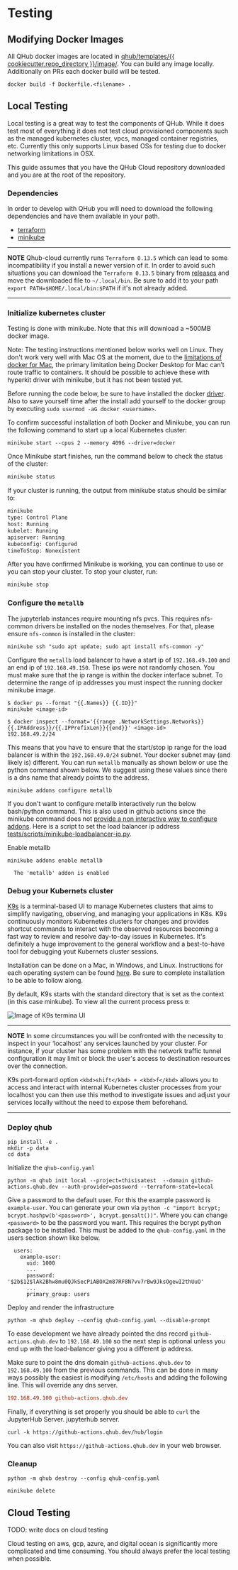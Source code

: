 # Testing

## Modifying Docker Images

All QHub docker images are located in [qhub/templates/{{
cookiecutter.repo_directory
}}/image/](https://github.com/Quansight/qhub-cloud/tree/main/qhub/template/%7B%7B%20cookiecutter.repo_directory%20%7D%7D/image). You
can build any image locally. Additionally on PRs each docker build
will be tested.

```shell
docker build -f Dockerfile.<filename> .
```

## Local Testing

Local testing is a great way to test the components of QHub. While it
does test most of everything it does not test cloud provisioned
components such as the managed kubernetes cluster, vpcs, managed
container registries, etc. Currently this only supports Linux based
OSs for testing due to docker networking limitations in OSX.

This guide assumes that you have the QHub Cloud repository downloaded
and you are at the root of the repository.

### Dependencies

In order to develop with QHub you will need to download the following
dependencies and have them available in your path.

 - [terraform](https://www.terraform.io/downloads.html)
 - [minikube](https://v1-18.docs.kubernetes.io/docs/tasks/tools/install-minikube/)

---
**NOTE**
  Qhub-cloud currently runs `Terraform 0.13.5` which can lead to some incompatibility
  if you install a newer version of it. In order to avoid such situations you can 
  download the `Terraform 0.13.5` binary from [releases](https://releases.hashicorp.com/terraform/0.13.5/)
  and move the downloaded file to `~/.local/bin`. Be sure to add it to your path 
  `export PATH=$HOME/.local/bin:$PATH` if it's not already added. 

---

### Initialize kubernetes cluster

Testing is done with minikube. Note that this will download a ~500MB
docker image.

Note: The testing instructions mentioned below works well on
Linux. They don't work very well with Mac OS at the moment, due to the
[limitations of docker for
Mac](https://docs.docker.com/docker-for-mac/networking/#known-limitations-use-cases-and-workarounds),
the primary limitation being Docker Desktop for Mac can’t route
traffic to containers. It should be possible to achieve these with
hyperkit driver with minikube, but it has not been tested yet.

Before running the code below, be sure to have installed the docker
[driver](https://docs.docker.com/engine/install/ubuntu/#install-using-the-repository).
Also to save yourself time after the install add yourself to the
docker group by executing `sudo usermod -aG docker <username>`.

To confirm successful installation of both Docker and Minikube, 
you can run the following command to start up a local Kubernetes 
cluster:

```shell
minikube start --cpus 2 --memory 4096 --driver=docker
```

Once Minikube start finishes, run the command below to check the 
status of the cluster:

```bash
minikube status
```

If your cluster is running, the output from minikube status should 
be similar to:

```bash
minikube
type: Control Plane
host: Running
kubelet: Running
apiserver: Running
kubeconfig: Configured
timeToStop: Nonexistent
```

After you have confirmed Minikube is working, you can continue to 
use or you can stop your cluster. To stop your cluster, run:

```bash 
minikube stop
```

### Configure the `metallb`

The jupyterlab instances require mounting nfs pvcs. This requires
nfs-common drivers be installed on the nodes themselves. For that, 
please ensure `nfs-common` is installed in the cluster:

```shell
minikube ssh "sudo apt update; sudo apt install nfs-common -y"
```

Configure the `metallb` load balancer to have a start ip of
`192.168.49.100` and an end ip of `192.168.49.150`. These ips were not
randomly chosen. You must make sure that the ip range is within the
docker interface subnet. To determine the range of ip addresses you
must inspect the running docker minikube image.

```shell
$ docker ps --format "{{.Names}} {{.ID}}"
minikube <image-id>

$ docker inspect --format='{{range .NetworkSettings.Networks}}{{.IPAddress}}/{{.IPPrefixLen}}{{end}}' <image-id>
192.168.49.2/24
```

This means that you have to ensure that the start/stop ip range for
the load balancer is within the `192.168.49.0/24` subnet. Your docker
subnet may (and likely is) different. You can run `metallb` manually
as shown below or use the python command shown below. We suggest using
these values since there is a dns name that already points to the
address.

```shell
minikube addons configure metallb
```

If you don't want to configure metallb interactively run the below
bash/python command. This is also used in github actions since the
minikube command does not [provide a non interactive way to configure
addons](https://github.com/kubernetes/minikube/issues/8283). Here is a
script to set the load balancer ip address
[tests/scripts/minikube-loadbalancer-ip.py](tests/scripts/minikube-loadbalancer-ip.py).

Enable metallb

```shell
minikube addons enable metallb
```

```
  The 'metallb' addon is enabled
```

### Debug your Kubernets cluster 

 [K9s](https://k9scli.io/) is a terminal-based UI to manage Kubernetes clusters that aims to 
 simplify navigating, observing, and managing your applications in K8s. 
 K9s continuously monitors Kubernetes clusters for changes and provides 
 shortcut commands to interact with the observed resources becoming a 
 fast way to review and resolve day-to-day issues in Kubernetes. It's 
 definitely a huge improvement to the general workflow and a best-to-have 
 tool for debugging yout Kubernets cluster sessions. 

Installation can be done on a Mac, in Windows, and Linux. Instructions 
for each operating system can be found [here](https://github.com/derailed/k9s). 
Be sure to complete installation to be able to follow along.

By default, K9s starts with the standard directory that is set as the 
context (in this case minkube). To view all the current process press `0`:

![Image of K9s termina UI](image_here)

---
**NOTE**
  In some circumstances you will be confronted with the 
  necessity to inspect in your ‘localhost’ any services launched by 
  your cluster. For instance, if your cluster has some problem with the 
  network traffic tunnel configuration it may limit or block the user's 
  access to destination resources over the connection. 

K9s port-forward option `<kbd>shift</kbd> + <kbd>f</kbd>` allows you to access and interact 
with internal Kubernetes cluster processes from your localhost you can 
then use this method to investigate issues and adjust your services 
locally without the need to expose them beforehand.

---

### Deploy qhub

```shell
pip install -e .
mkdir -p data
cd data
```

Initialize the `qhub-config.yaml`

```shell
python -m qhub init local --project=thisisatest  --domain github-actions.qhub.dev --auth-provider=password --terraform-state=local
```

Give a password to the default user. For this the example password is
`example-user`. You can generate your own via `python -c "import bcrypt;
bcrypt.hashpw(b'<password>', bcrypt.gensalt())"`. Where you can change
`<password>` to be the password you want. This requires the bcrypt python 
package to be installed. This must be added to the `qhub-config.yaml` in 
the users section shown like below.

```
  users:
    example-user:
      uid: 1000
      ...
      password: '$2b$12$lAk2Bhw8mu0QJkSecPiABOX2m87RF8N7vv7rBw9JksOgewI2thUuO'
      ...
      primary_group: users

```

Deploy and render the infrastructure

```shell
python -m qhub deploy --config qhub-config.yaml --disable-prompt
```

To ease development we have already pointed the dns record
`github-actions.qhub.dev` to `192.168.49.100` so the next step
is optional unless you end up with the load-balancer giving you
a different ip address.

Make sure to point the dns domain `github-actions.qhub.dev` to
`192.168.49.100` from the previous commands. This can be done in many
ways possibly the easiest is modifying `/etc/hosts` and adding the
following line. This will override any dns server.

```ini
192.168.49.100 github-actions.qhub.dev
```

Finally, if everything is set properly you should be able to `curl` the JupyterHub Server.
jupyterhub server.

```
curl -k https://github-actions.qhub.dev/hub/login
```

You can also visit `https://github-actions.qhub.dev` in your
web browser.

### Cleanup

```shell
python -m qhub destroy --config qhub-config.yaml 
```

```shell
minikube delete
```

## Cloud Testing

TODO: write docs on cloud testing

Cloud testing on aws, gcp, azure, and digital ocean is significantly
more complicated and time consuming. You should always prefer the
local testing when possible.
